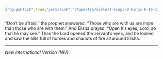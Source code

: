 ```yaml
---
{"dg-publish":true,"permalink":"/tapestry/bible/2-kings/2-kings-6-16-17/","title":"2 Kings 6:16-17","hide":true,"tags":["bible-verse","bible-verse"],"dgHomeLink":true,"dgShowLocalGraph":true,"dgEnableSearch":true}
---
```



“Don’t be afraid,” the prophet answered. “Those who are with us are more than those who are with them.” And Elisha prayed, “Open his eyes, Lord, so that he may see.” Then the Lord opened the servant’s eyes, and he looked and saw the hills full of horses and chariots of fire all around Elisha.

---
*New International Version (NIV)*